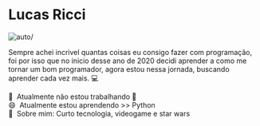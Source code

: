# Lucas Ricci

<img src="https://avatars1.githubusercontent.com/u/62891523?s=460&u=489b6f4b74088597ce2fc84c3f0ebc5e15c77e33&v=4"
     alt=auto/>

Sempre achei incrivel quantas coisas eu consigo fazer com programação, foi por isso que no inicio desse ano de 2020 decidi aprender a como me tornar um bom programador, agora estou nessa jornada, buscando aprender cada vez mais.
:computer:

 :rocket: &nbsp;Atualmente não estou trabalhando :handbag:
 <br/> :smile: &nbsp;Atualmente estou aprendendo >> Python
 <br/> 💬  &nbsp;Sobre mim: Curto tecnologia, videogame e star wars
